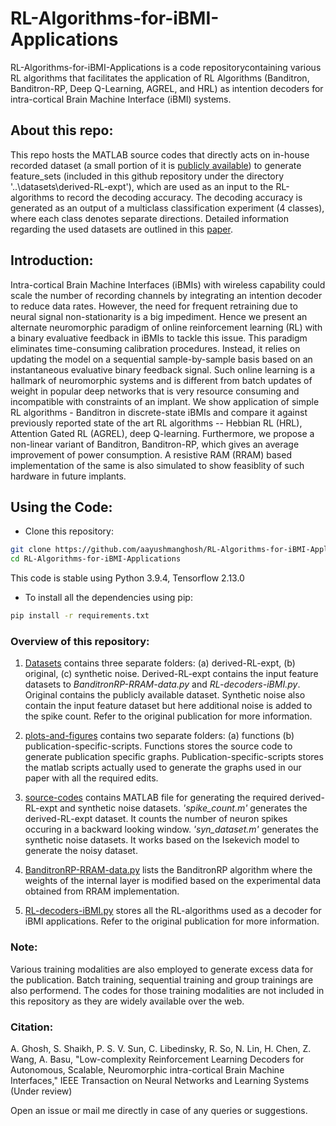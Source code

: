 # RL-Algorithms-for-iBMI-Applications

RL-Algorithms-for-iBMI-Applications is a code repositorycontaining various RL algorithms that facilitates the application of RL Algorithms (Banditron, Banditron-RP, Deep Q-Learning, AGREL, and HRL) as intention decoders for intra-cortical Brain Machine Interface (iBMI) systems. 

## About this repo: 
This repo hosts the MATLAB source codes that directly acts on in-house recorded dataset (a small portion of it is [publicly available](https://osf.io/dce96/)) to generate feature_sets (included in this github repository under the directory '..\datasets\derived-RL-expt'), which are used as an input to the RL-algorithms to record the decoding accuracy. The decoding accuracy is generated as an output of a multiclass classification experiment (4 classes), where each class denotes separate directions. Detailed information regarding the used datasets are outlined in this [paper](https://journals.plos.org/plosone/article?id=10.1371/journal.pone.0165773).  

## Introduction:

Intra-cortical Brain Machine Interfaces (iBMIs) with wireless capability could scale the number of recording channels by integrating an intention decoder to reduce data rates. However, the need for frequent retraining due to neural signal non-stationarity is a big impediment. Hence we present an alternate neuromorphic paradigm of online reinforcement learning (RL) with a binary evaluative feedback in iBMIs to tackle this issue. This paradigm eliminates time-consuming calibration procedures. Instead, it relies on updating the model on a sequential sample-by-sample basis based on an instantaneous evaluative binary feedback signal. Such online learning is a hallmark of neuromorphic systems and is different from batch updates of weight in popular deep networks that is very resource consuming and incompatible with constraints of an implant. We show application of simple RL algorithms - Banditron in discrete-state iBMIs and compare it against previously reported state of the art RL algorithms -- Hebbian RL (HRL), Attention Gated RL (AGREL), deep Q-learning. Furthermore, we propose a non-linear variant of Banditron, Banditron-RP, which gives an average improvement of power consumption. A resistive RAM (RRAM) based implementation of the same is also simulated to show feasiblity of such hardware in future implants.

## Using the Code: 
- Clone this repository:
```bash
git clone https://github.com/aayushmanghosh/RL-Algorithms-for-iBMI-Applications
cd RL-Algorithms-for-iBMI-Applications
```
This code is stable using Python 3.9.4, Tensorflow 2.13.0
- To install all the dependencies using pip:
```bash
pip install -r requirements.txt
```

### Overview of this repository:
1) [Datasets](https://github.com/aayushmanghosh/RL-Algorithms-for-iBMI-Applications/tree/main/datasets) contains three separate folders: (a) derived-RL-expt, (b) original, (c) synthetic noise. Derived-RL-expt contains the input feature datasets to *BanditronRP-RRAM-data.py* and *RL-decoders-iBMI.py*. Original contains the publicly available dataset. Synthetic noise also contain the input feature dataset but here additional noise is added to the spike count. Refer to the original publication for more information.

2) [plots-and-figures](https://github.com/aayushmanghosh/RL-Algorithms-for-iBMI-Applications/tree/main/plots-and-figures) contains two separate folders: (a) functions (b) publication-specific-scripts. Functions stores the source code to generate publication specific graphs. Publication-specific-scripts stores the matlab scripts actually used to generate the graphs used in our paper with all the required edits.

3) [source-codes](https://github.com/aayushmanghosh/RL-Algorithms-for-iBMI-Applications/tree/main/source-codes) contains MATLAB file for generating the required derived-RL-expt and synthetic noise datasets. *'spike_count.m'* generates the derived-RL-expt dataset. It counts the number of neuron spikes occuring in a backward looking window. *'syn_dataset.m'* generates the synthetic noise datasets. It works based on the Isekevich model to generate the noisy dataset.

4) [BanditronRP-RRAM-data.py](https://github.com/aayushmanghosh/RL-Algorithms-for-iBMI-Applications/blob/main/BanditronRP-RRAM-data.py) lists the BanditronRP algorithm where the weights of the internal layer is modified based on the experimental data obtained from RRAM implementation. 

5) [RL-decoders-iBMI.py](https://github.com/aayushmanghosh/RL-Algorithms-for-iBMI-Applications/blob/main/RL-decoders-iBMI.py) stores all the RL-algorithms used as a decoder for iBMI applications. Refer to the original publication for more information.

### Note:
Various training modalities are also employed to generate excess data for the publication. Batch training, sequential training and group trainings are also performend. The codes for those training modalities are not included in this repository as they are widely available over the web.

### Citation:
A. Ghosh, S. Shaikh, P. S. V. Sun, C. Libedinsky, R. So, N. Lin, H. Chen, Z. Wang, A. Basu, "Low-complexity Reinforcement Learning Decoders for Autonomous, Scalable, Neuromorphic intra-cortical Brain Machine Interfaces," IEEE Transaction on Neural Networks and Learning Systems (Under review)

Open an issue or mail me directly in case of any queries or suggestions.

